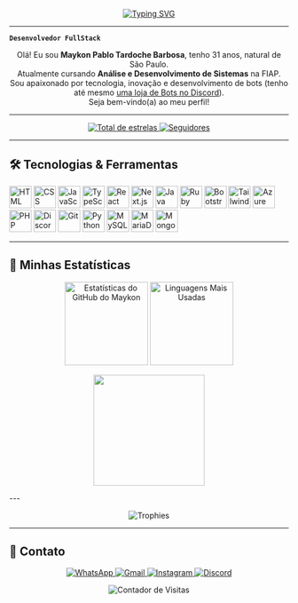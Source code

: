 <p align="center">
  <!-- Substitua pelo seu Typing SVG (ou outro estilo que preferir) -->
  <a href="https://git.io/typing-svg">
    <img 
      src="https://readme-typing-svg.demolab.com?font=Fira+Code&size=25&pause=1000&color=58A6FF&center=true&vCenter=true&width=600&height=45&lines=👩🏻‍💻+Olá%2C+eu+sou+Maykon+Tardoche!;Seja+Bem-vindo+ao+Meu+GitHub!"
      alt="Typing SVG"
    />
  </a>
</p>

---

**`Desenvolvedor FullStack`**

<p align="center">
  Olá! Eu sou <strong>Maykon Pablo Tardoche Barbosa</strong>, tenho 31 anos, natural de São Paulo. <br>
  Atualmente cursando <strong>Análise e Desenvolvimento de Sistemas</strong> na FIAP. <br>
  Sou apaixonado por tecnologia, inovação e desenvolvimento de bots (tenho até mesmo <a href="https://discord.gg/t7sY6YHa2B">uma loja de Bots no Discord</a>). <br>
  Seja bem-vindo(a) ao meu perfil!
</p>

---

<!-- Badges de estrelas e seguidores -->
<p align="center">
  <a href="https://github.com/maykontardoche?tab=repositories">
    <img 
      alt="Total de estrelas" 
      title="Total de estrelas no GitHub" 
      src="https://custom-icon-badges.demolab.com/github/stars/maykontardoche?color=55960c&style=for-the-badge&labelColor=488207&logo=star&label=estrelas"
    />
  </a>
  <a href="https://github.com/maykontardoche?tab=followers">
    <img 
      alt="Seguidores" 
      title="Me siga no GitHub" 
      src="https://custom-icon-badges.demolab.com/github/followers/maykontardoche?color=236ad3&labelColor=1155ba&style=for-the-badge&logo=github&label=Seguidores&logoColor=white"
    />
  </a>
</p>

---

## 🛠️ Tecnologias & Ferramentas

<!-- Ajuste o tamanho das imagens conforme preferência -->
<p align="left">
  <img src="https://cdn.jsdelivr.net/gh/devicons/devicon/icons/html5/html5-original.svg" title="HTML" alt="HTML" width="40" height="40"/>
  <img src="https://cdn.jsdelivr.net/gh/devicons/devicon/icons/css3/css3-original.svg" title="CSS" alt="CSS" width="40" height="40"/>
  <img src="https://cdn.jsdelivr.net/gh/devicons/devicon/icons/javascript/javascript-original.svg" title="JavaScript" alt="JavaScript" width="40" height="40"/>
  <img src="https://cdn.jsdelivr.net/gh/devicons/devicon/icons/typescript/typescript-original.svg" title="TypeScript" alt="TypeScript" width="40" height="40"/>
  <img src="https://cdn.jsdelivr.net/gh/devicons/devicon/icons/react/react-original.svg" title="React" alt="React" width="40" height="40"/>
  <img src="https://cdn.jsdelivr.net/gh/devicons/devicon/icons/nextjs/nextjs-original.svg" title="Next.js" alt="Next.js" width="40" height="40"/>
  <img src="https://cdn.jsdelivr.net/gh/devicons/devicon/icons/java/java-original.svg" title="Java" alt="Java" width="40" height="40"/>
  <img src="https://cdn.jsdelivr.net/gh/devicons/devicon/icons/ruby/ruby-original.svg" title="Ruby" alt="Ruby" width="40" height="40"/>
  <img src="https://cdn.jsdelivr.net/gh/devicons/devicon/icons/bootstrap/bootstrap-original.svg" title="Bootstrap" alt="Bootstrap" width="40" height="40"/>
  <img src="https://cdn.jsdelivr.net/gh/devicons/devicon/icons/tailwindcss/tailwindcss-original.svg" title="Tailwind" alt="Tailwind" width="40" height="40"/>
  <img src="https://cdn.jsdelivr.net/gh/devicons/devicon/icons/azure/azure-original.svg" title="Azure" alt="Azure" width="40" height="40"/>
  <img src="https://cdn.jsdelivr.net/gh/devicons/devicon/icons/php/php-original.svg" title="PHP" alt="PHP" width="40" height="40"/>
  <img src="https://cdn.jsdelivr.net/gh/devicons/devicon/icons/discordjs/discordjs-original.svg" title="Discord.js" alt="Discord.js" width="40" height="40"/>
  <img src="https://cdn.jsdelivr.net/gh/devicons/devicon/icons/git/git-original.svg" title="Git" alt="Git" width="40" height="40"/>
  <img src="https://cdn.jsdelivr.net/gh/devicons/devicon/icons/python/python-original.svg" title="Python" alt="Python" width="40" height="40"/>
  <img src="https://cdn.jsdelivr.net/gh/devicons/devicon/icons/mysql/mysql-original-wordmark.svg" title="MySQL" alt="MySQL" width="40" height="40"/>
  <img src="https://cdn.jsdelivr.net/gh/devicons/devicon/icons/mariadb/mariadb-original.svg" title="MariaDB" alt="MariaDB" width="40" height="40"/>
  <img src="https://cdn.jsdelivr.net/gh/devicons/devicon/icons/mongodb/mongodb-original-wordmark.svg" title="MongoDB" alt="MongoDB" width="40" height="40"/>
</p>

---

## 🚀 Minhas Estatísticas

<p align="center">
  <!-- GitHub Stats -->
  <img 
    height="150em" 
    src="https://github-readme-stats.vercel.app/api?username=maykontardoche&show_icons=true&theme=tokyonight&include_all_commits=true&locale=pt-br"
    alt="Estatísticas do GitHub do Maykon"
  />
  <!-- Top Langs -->
  <img 
    height="150em" 
    src="https://github-readme-stats.vercel.app/api/top-langs/?username=maykontardoche&theme=tokyonight&layout=compact&custom_title=Tecnologias&langs_count=9"
    alt="Linguagens Mais Usadas"
  />
</p>
<p align="center">
  <a href="https://discord.gg/infinityappoficial-1209978061403979856">
    <img height=200 src="https://lanyard.cnrad.dev/api/1001154526100869152" />
  </a>
</p>
---

<!-- Se quiser, pode adicionar troféus (GitHub Trophies) -->

<p align="center">
  <img src="https://github-profile-trophy.vercel.app/?username=maykontardoche&theme=onedark&row=2&column=4&margin-w=20&margin-h=20" alt="Trophies"/>
</p>


---

## 💬 Contato

<p align="center">
  <a href="https://api.whatsapp.com/send?phone=5511990054343" target="_blank">
    <img 
      src="https://img.shields.io/badge/WhatsApp-25D366?style=for-the-badge&logo=whatsapp&logoColor=white" 
      alt="WhatsApp"
    />
  </a>
  <a href="mailto:maykonpablotardoche@gmail.com" target="_blank">
    <img 
      src="https://img.shields.io/badge/Gmail-D14836?style=for-the-badge&logo=gmail&logoColor=white" 
      alt="Gmail"
    />
  </a>
  <a href="https://www.instagram.com/seu_perfil" target="_blank">
    <img 
      src="https://img.shields.io/badge/Instagram-E4405F?style=for-the-badge&logo=instagram&logoColor=white" 
      alt="Instagram"
    />
  </a>
  <a href="https://discord.gg/75YkzWJVYa" target="_blank">
    <img 
      src="https://img.shields.io/badge/Discord-7289DA?style=for-the-badge&logo=discord&logoColor=white" 
      alt="Discord"
    />
  </a>
</p>

<!-- Caso queira, inclua um contador de visitas -->
<p align="center">
  <img 
    src="https://komarev.com/ghpvc/?username=maykontardoche&style=flat-square&color=blue" 
    alt="Contador de Visitas" 
  />
</p>
